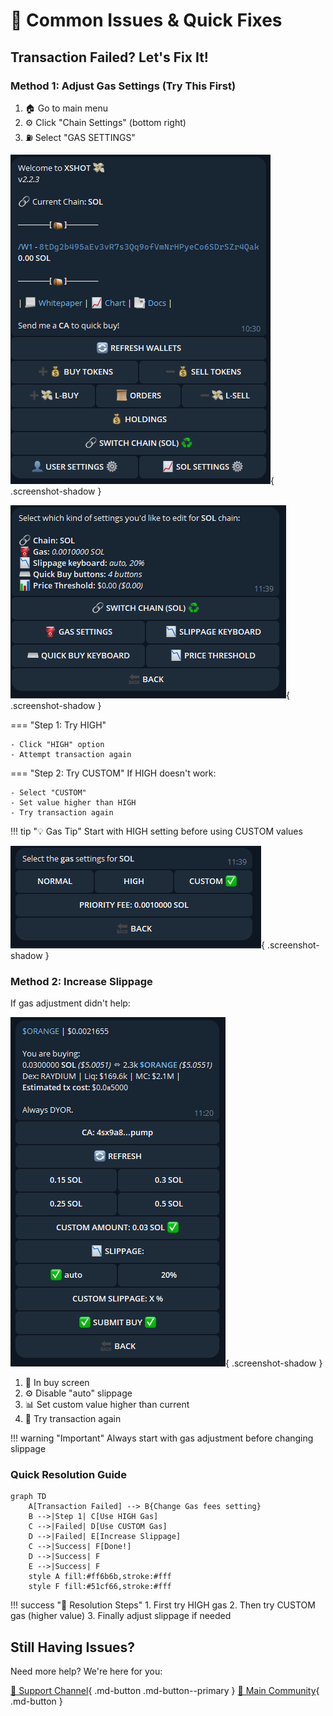 # 🔧 Common Issues & Quick Fixes

## Transaction Failed? Let's Fix It!

### Method 1: Adjust Gas Settings (Try This First)



1. 🏠 Go to main menu
2. ⚙️ Click "Chain Settings" (bottom right)
3. ⛽ Select "GAS SETTINGS"

![Chain Settings](../assets/main_interface/main_menu.png){ .screenshot-shadow }

![Gas Settings](../assets/buy_sell/chain_settings.png){ .screenshot-shadow }

=== "Step 1: Try HIGH"

    - Click "HIGH" option
    - Attempt transaction again

=== "Step 2: Try CUSTOM"
    If HIGH doesn't work:

    - Select "CUSTOM"
    - Set value higher than HIGH
    - Try transaction again

!!! tip "💡 Gas Tip"
    Start with HIGH setting before using CUSTOM values

![Gas Settings](../assets/buy_sell/change_fees.png){ .screenshot-shadow }

### Method 2: Increase Slippage

If gas adjustment didn't help:

![Buy Menu](../assets/buy_sell/buy_menu.png){ .screenshot-shadow }

1. 🎯 In buy screen
2. ⚙️ Disable "auto" slippage
3. 📊 Set custom value higher than current
4. 🔄 Try transaction again

!!! warning "Important"
    Always start with gas adjustment before changing slippage

### Quick Resolution Guide

```mermaid
graph TD
    A[Transaction Failed] --> B{Change Gas fees setting}
    B -->|Step 1| C[Use HIGH Gas]
    C -->|Failed| D[Use CUSTOM Gas]
    D -->|Failed| E[Increase Slippage]
    C -->|Success| F[Done!]
    D -->|Success| F
    E -->|Success| F
    style A fill:#ff6b6b,stroke:#fff
    style F fill:#51cf66,stroke:#fff
```

!!! success "🎯 Resolution Steps"
    1. First try HIGH gas
    2. Then try CUSTOM gas (higher value)
    3. Finally adjust slippage if needed

## Still Having Issues?

Need more help? We're here for you:

[📱 Support Channel](https://t.me/Xshot_trading){ .md-button .md-button--primary }
[👥 Main Community](https://t.me/xerc20){ .md-button }

